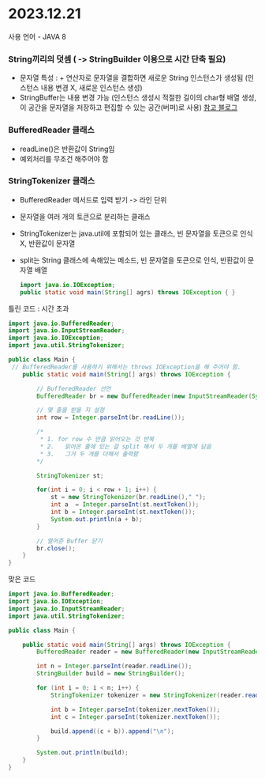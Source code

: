 # 2023.12.21
사용 언어 - JAVA 8

### String끼리의 덧셈 ( -> StringBuilder 이용으로 시간 단축 필요)
- 문자열 특성 : + 연산자로 문자열을 결합하면 새로운 String 인스턴스가 생성됨 (인스턴스 내용 변경 X, 새로운 인스턴스 생성)
- StringBuffer는 내용 변경 가능 (인스턴스 생성시 적절한 길이의 char형 배열 생성, 이 공간을 문자열을 저장하고 편집할 수 있는 공간(버퍼)로 사용)
<a href="https://dkswnkk.tistory.com/584">참고 블로그</a>

### BufferedReader 클래스
- readLine()은 반환값이 String임
- 예외처리를 무조건 해주어야 함

### StringTokenizer 클래스
- BufferedReader 메서드로 입력 받기 -> 라인 단위
- 문자열을 여러 개의 토큰으로 분리하는 클래스

- StringTokenizer는 java.util에 포함되어 있는 클래스, 빈 문자열을 토큰으로 인식 X, 반환값이 문자열
- split는 String 클래스에 속해있는 메소드, 빈 문자열을 토큰으로 인식, 반환값이 문자열 배열

  ```java
  import java.io.IOException;
  public static void main(String[] agrs) throws IOException { }
  ```

틀린 코드 : 시간 초과
```java
import java.io.BufferedReader;
import java.io.InputStreamReader;
import java.io.IOException;
import java.util.StringTokenizer;

public class Main {
 // BufferedReader를 사용하기 위해서는 throws IOException을 해 주어야 함.
	public static void main(String[] args) throws IOException {

		// BufferedReader 선언
		BufferedReader br = new BufferedReader(new InputStreamReader(System.in));

		// 몇 줄을 받을 지 설정
		int row = Integer.parseInt(br.readLine());

		/* 
		 * 1. for row 수 만큼 읽어오는 것 반복
		 * 2. 	읽어온 줄에 있는 걸 split 해서 두 개를 배열에 담음
		 * 3. 	그거 두 개를 더해서 출력함
		*/

		StringTokenizer st;

		for(int i = 0; i < row + 1; i++) {
			st = new StringTokenizer(br.readLine()," ");
			int a  = Integer.parseInt(st.nextToken());
			int b = Integer.parseInt(st.nextToken());
			System.out.println(a + b);
		}

		// 열어준 Buffer 닫기
		br.close();
	}
}
```

맞은 코드

```java
import java.io.BufferedReader;
import java.io.IOException;
import java.io.InputStreamReader;
import java.util.StringTokenizer;

public class Main {

    public static void main(String[] args) throws IOException {
        BufferedReader reader = new BufferedReader(new InputStreamReader(System.in));

        int n = Integer.parseInt(reader.readLine());
        StringBuilder build = new StringBuilder();

        for (int i = 0; i < n; i++) {
            StringTokenizer tokenizer = new StringTokenizer(reader.readLine());

            int b = Integer.parseInt(tokenizer.nextToken());
            int c = Integer.parseInt(tokenizer.nextToken());

            build.append((c + b)).append("\n");
        }

        System.out.println(build);
    }
}
```
